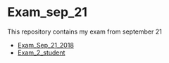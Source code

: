# Exam_sep_21
This repository contains my exam from september 21
* [Exam_Sep_21_2018](https://github.com/EvelinedeVeld/Exam_sep_21/blob/master/exam_Sep_21_2018-checkpoint.ipynb)
* [ Exam_2_student](https://github.com/EvelinedeVeld/Exam_sep_21/blob/master/exam_2_student-checkpoint.ipynb)
